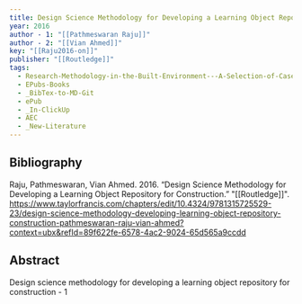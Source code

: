 ```yaml
---
title: Design Science Methodology for Developing a Learning Object Repository for Construction
year: 2016
author - 1: "[[Pathmeswaran Raju]]"
author - 2: "[[Vian Ahmed]]"
key: "[[Raju2016-on]]"
publisher: "[[Routledge]]"
tags:
  - Research-Methodology-in-the-Built-Environment---A-Selection-of-Case-Studies
  - EPubs-Books
  - _BibTex-to-MD-Git
  - ePub
  - _In-ClickUp
  - AEC
  - _New-Literature
---
```


## Bibliography
Raju, Pathmeswaran, Vian Ahmed. 2016. “Design Science Methodology for Developing a Learning Object Repository for Construction.” "[[Routledge]]". https://www.taylorfrancis.com/chapters/edit/10.4324/9781315725529-23/design-science-methodology-developing-learning-object-repository-construction-pathmeswaran-raju-vian-ahmed?context=ubx&refId=89f622fe-6578-4ac2-9024-65d565a9ccdd

## Abstract
Design science methodology for developing a learning object repository for construction - 1